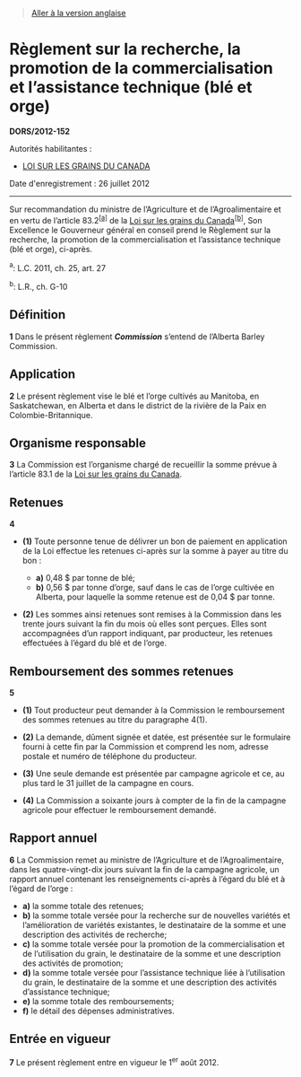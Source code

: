 > [Aller à la version anglaise](/en/Regulations/Statutory%20Orders%20and%20Regulations/2012/152.md)

# Règlement sur la recherche, la promotion de la commercialisation et l’assistance technique (blé et orge)

**DORS/2012-152**

Autorités habilitantes : 
- [LOI SUR LES GRAINS DU CANADA](/fr/Lois/Lois%20révisées%20du%20Canada/G/G-10.md)

Date d'enregistrement : 26 juillet 2012

----------

Sur recommandation du ministre de l’Agriculture et de l’Agroalimentaire et en vertu de l’article 83.2<sup><a href='#nbp_81000-2-1129-F_hq_11974'>[a]</a></sup> de la [Loi sur les grains du Canada](/fr/Lois/Lois%20révisées%20du%20Canada/G/G-10.md)<sup><a href='#nbp_81000-2-1129-F_hq_11975'>[b]</a></sup>, Son Excellence le Gouverneur général en conseil prend le Règlement sur la recherche, la promotion de la commercialisation et l’assistance technique (blé et orge), ci-après.

<a name='nbp_81000-2-1129-F_hq_11974'><sup>a</sup></a>: L.C. 2011, ch. 25, art. 27<br />

<a name='nbp_81000-2-1129-F_hq_11975'><sup>b</sup></a>: L.R., ch. G-10<br />




## Définition


**1** Dans le présent règlement ***Commission*** s’entend de l’Alberta Barley Commission.




## Application


**2** Le présent règlement vise le blé et l’orge cultivés au Manitoba, en Saskatchewan, en Alberta et dans le district de la rivière de la Paix en Colombie-Britannique.




## Organisme responsable


**3** La Commission est l’organisme chargé de recueillir la somme prévue à l’article 83.1 de la [Loi sur les grains du Canada](/fr/Lois/Lois%20révisées%20du%20Canada/G/G-10.md).




## Retenues


**4** 

- **(1)** Toute personne tenue de délivrer un bon de paiement en application de la Loi effectue les retenues ci-après sur la somme à payer au titre du bon :
	- **a)** 0,48 $ par tonne de blé;
	- **b)** 0,56 $ par tonne d’orge, sauf dans le cas de l’orge cultivée en Alberta, pour laquelle la somme retenue est de 0,04 $ par tonne.

- **(2)** Les sommes ainsi retenues sont remises à la Commission dans les trente jours suivant la fin du mois où elles sont perçues. Elles sont accompagnées d’un rapport indiquant, par producteur, les retenues effectuées à l’égard du blé et de l’orge.




## Remboursement des sommes retenues


**5** 

- **(1)** Tout producteur peut demander à la Commission le remboursement des sommes retenues au titre du paragraphe 4(1).

- **(2)** La demande, dûment signée et datée, est présentée sur le formulaire fourni à cette fin par la Commission et comprend les nom, adresse postale et numéro de téléphone du producteur.

- **(3)** Une seule demande est présentée par campagne agricole et ce, au plus tard le 31 juillet de la campagne en cours.

- **(4)** La Commission a soixante jours à compter de la fin de la campagne agricole pour effectuer le remboursement demandé.




## Rapport annuel


**6** La Commission remet au ministre de l’Agriculture et de l’Agroalimentaire, dans les quatre-vingt-dix jours suivant la fin de la campagne agricole, un rapport annuel contenant les renseignements ci-après à l’égard du blé et à l’égard de l’orge :
- **a)** la somme totale des retenues;
- **b)** la somme totale versée pour la recherche sur de nouvelles variétés et l’amélioration de variétés existantes, le destinataire de la somme et une description des activités de recherche;
- **c)** la somme totale versée pour la promotion de la commercialisation et de l’utilisation du grain, le destinataire de la somme et une description des activités de promotion;
- **d)** la somme totale versée pour l’assistance technique liée à l’utilisation du grain, le destinataire de la somme et une description des activités d’assistance technique;
- **e)** la somme totale des remboursements;
- **f)** le détail des dépenses administratives.




## Entrée en vigueur


**7** Le présent règlement entre en vigueur le 1<sup>er</sup> août 2012.


